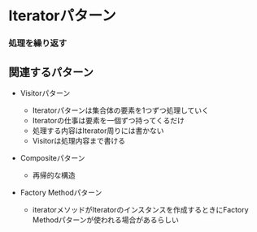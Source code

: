 # Iteratorパターン

### 処理を繰り返す

## 関連するパターン
- Visitorパターン
  - Iteratorパターンは集合体の要素を1つずつ処理していく
  - Iteratorの仕事は要素を一個ずつ持ってくるだけ
  - 処理する内容はIterator周りには書かない
  - Visitorは処理内容まで書ける

- Compositeパターン
  - 再帰的な構造

- Factory Methodパターン
  - iteratorメソッドがIteratorのインスタンスを作成するときにFactory Methodパターンが使われる場合があるらしい
